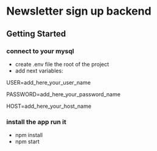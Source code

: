 # Newsletter sign up backend

## Getting Started

### connect to your mysql

- create .env file the root of the project
- add next variables:

USER=add_here_your_user_name

PASSWORD=add_here_your_password_name

HOST=add_here_your_host_name

### install the app run it

- npm install
- npm start
